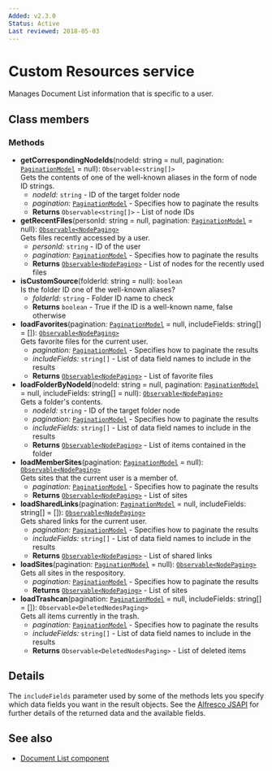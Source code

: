```yaml
---
Added: v2.3.0
Status: Active
Last reviewed: 2018-05-03
---
```


# Custom Resources service

Manages Document List information that is specific to a user.

## Class members

### Methods

-   **getCorrespondingNodeIds**(nodeId: string = null, pagination: [`PaginationModel`](../../lib/core/models/pagination.model.ts) = null): `Observable<string[]>` <br/>
    Gets the contents of one of the well-known aliases in the form of node ID strings.
    -   _nodeId:_ `string`  -  ID of the target folder node
    -   _pagination:_ [`PaginationModel`](../../lib/core/models/pagination.model.ts)  -  Specifies how to paginate the results
    -   **Returns** `Observable<string[]>` - List of node IDs
-   **getRecentFiles**(personId: string = null, pagination: [`PaginationModel`](../../lib/core/models/pagination.model.ts) = null): [`Observable<NodePaging>`](../../lib/content-services/document-list/models/document-library.model.ts) <br/>
    Gets files recently accessed by a user.
    -   _personId:_ `string`  -  ID of the user
    -   _pagination:_ [`PaginationModel`](../../lib/core/models/pagination.model.ts)  -  Specifies how to paginate the results
    -   **Returns** [`Observable<NodePaging>`](../../lib/content-services/document-list/models/document-library.model.ts) - List of nodes for the recently used files
-   **isCustomSource**(folderId: string = null): `boolean` <br/>
    Is the folder ID one of the well-known aliases?
    -   _folderId:_ `string`  -  Folder ID name to check
    -   **Returns** `boolean` - True if the ID is a well-known name, false otherwise
-   **loadFavorites**(pagination: [`PaginationModel`](../../lib/core/models/pagination.model.ts) = null, includeFields: string\[] =  \[]): [`Observable<NodePaging>`](../../lib/content-services/document-list/models/document-library.model.ts) <br/>
    Gets favorite files for the current user.
    -   _pagination:_ [`PaginationModel`](../../lib/core/models/pagination.model.ts)  -  Specifies how to paginate the results
    -   _includeFields:_ `string[]`  -  List of data field names to include in the results
    -   **Returns** [`Observable<NodePaging>`](../../lib/content-services/document-list/models/document-library.model.ts) - List of favorite files
-   **loadFolderByNodeId**(nodeId: string = null, pagination: [`PaginationModel`](../../lib/core/models/pagination.model.ts) = null, includeFields: string\[] = null): [`Observable<NodePaging>`](../../lib/content-services/document-list/models/document-library.model.ts) <br/>
    Gets a folder's contents.
    -   _nodeId:_ `string`  -  ID of the target folder node
    -   _pagination:_ [`PaginationModel`](../../lib/core/models/pagination.model.ts)  -  Specifies how to paginate the results
    -   _includeFields:_ `string[]`  -  List of data field names to include in the results
    -   **Returns** [`Observable<NodePaging>`](../../lib/content-services/document-list/models/document-library.model.ts) - List of items contained in the folder
-   **loadMemberSites**(pagination: [`PaginationModel`](../../lib/core/models/pagination.model.ts) = null): [`Observable<NodePaging>`](../../lib/content-services/document-list/models/document-library.model.ts) <br/>
    Gets sites that the current user is a member of.
    -   _pagination:_ [`PaginationModel`](../../lib/core/models/pagination.model.ts)  -  Specifies how to paginate the results
    -   **Returns** [`Observable<NodePaging>`](../../lib/content-services/document-list/models/document-library.model.ts) - List of sites
-   **loadSharedLinks**(pagination: [`PaginationModel`](../../lib/core/models/pagination.model.ts) = null, includeFields: string\[] =  \[]): [`Observable<NodePaging>`](../../lib/content-services/document-list/models/document-library.model.ts) <br/>
    Gets shared links for the current user.
    -   _pagination:_ [`PaginationModel`](../../lib/core/models/pagination.model.ts)  -  Specifies how to paginate the results
    -   _includeFields:_ `string[]`  -  List of data field names to include in the results
    -   **Returns** [`Observable<NodePaging>`](../../lib/content-services/document-list/models/document-library.model.ts) - List of shared links
-   **loadSites**(pagination: [`PaginationModel`](../../lib/core/models/pagination.model.ts) = null): [`Observable<NodePaging>`](../../lib/content-services/document-list/models/document-library.model.ts) <br/>
    Gets all sites in the respository.
    -   _pagination:_ [`PaginationModel`](../../lib/core/models/pagination.model.ts)  -  Specifies how to paginate the results
    -   **Returns** [`Observable<NodePaging>`](../../lib/content-services/document-list/models/document-library.model.ts) - List of sites
-   **loadTrashcan**(pagination: [`PaginationModel`](../../lib/core/models/pagination.model.ts) = null, includeFields: string\[] =  \[]): `Observable<DeletedNodesPaging>` <br/>
    Gets all items currently in the trash.
    -   _pagination:_ [`PaginationModel`](../../lib/core/models/pagination.model.ts)  -  Specifies how to paginate the results
    -   _includeFields:_ `string[]`  -  List of data field names to include in the results
    -   **Returns** `Observable<DeletedNodesPaging>` - List of deleted items

## Details

The `includeFields` parameter used by some of the methods lets you specify which data fields
you want in the result objects. See the
[Alfresco JSAPI](https://github.com/Alfresco/alfresco-js-api/blob/master/src/alfresco-core-rest-api/docs/SharedlinksApi.md#findSharedLinks)
for further details of the returned data and the available fields.

## See also

-   [Document List component](document-list.component.md)
